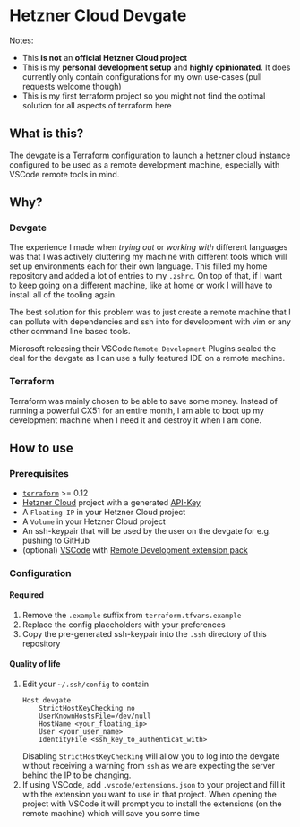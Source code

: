 # Hetzner Cloud Devgate

Notes:
- This **is not** an **official Hetzner Cloud project**
- This is my **personal development setup** and **highly opinionated**. It does currently only contain configurations for my own use-cases (pull requests welcome though)
- This is my first terraform project so you might not find the optimal solution for all aspects of terraform here

## What is this?

The devgate is a Terraform configuration to launch a hetzner cloud instance configured to be used as a remote development machine, especially with VSCode remote tools in mind.

## Why?

### Devgate

The experience I made when _trying out_ or _working with_ different languages was that I was actively cluttering my machine with different tools which will set up environments each for their own language. This filled my home repository and added a lot of entries to my `.zshrc`. On top of that, if I want to keep going on a different machine, like at home or work I will have to install all of the tooling again.

The best solution for this problem was to just create a remote machine that I can pollute with dependencies and ssh into for development with vim or any other command line based tools.

Microsoft releasing their VSCode `Remote Development` Plugins sealed the deal for the devgate as I can use a fully featured IDE on a remote machine.

### Terraform

Terraform was mainly chosen to be able to save some money. Instead of running a powerful CX51 for an entire month, I am able to boot up my development machine when I need it and destroy it when I am done.

## How to use

### Prerequisites

- [`terraform`](https://www.terraform.io/) >= 0.12
- [Hetzner Cloud](https://console.hetzner.cloud/) project with a generated [API-Key](https://docs.hetzner.cloud/#overview-getting-started)
- A `Floating IP` in your Hetzner Cloud project
- A `Volume` in your Hetzner Cloud project
- An ssh-keypair that will be used by the user on the devgate for e.g. pushing to GitHub
- (optional) [VSCode](https://code.visualstudio.com/) with [Remote Development extension pack](https://marketplace.visualstudio.com/items?itemName=ms-vscode-remote.vscode-remote-extensionpack)

### Configuration

#### Required

1. Remove the `.example` suffix from `terraform.tfvars.example`
2. Replace the config placeholders with your preferences
3. Copy the pre-generated ssh-keypair into the `.ssh` directory of this repository

#### Quality of life
1. Edit your `~/.ssh/config` to contain
    ```
    Host devgate
        StrictHostKeyChecking no
        UserKnownHostsFile=/dev/null
        HostName <your_floating_ip>
        User <your_user_name>
        IdentityFile <ssh_key_to_authenticat_with>
    ```
    Disabling `StrictHostKeyChecking` will allow you to log into the devgate without receiving a warning from `ssh` as we are expecting the server behind the IP to be changing.
2. If using VSCode, add `.vscode/extensions.json` to your project and fill it with the extension you want to use in that project. When opening the project with VSCode it will prompt you to install the extensions (on the remote machine) which will save you some time
